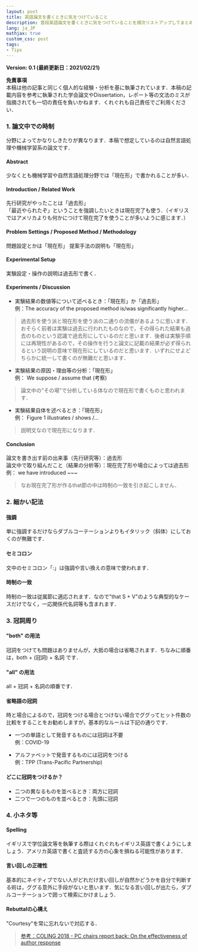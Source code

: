 ```yaml
---
layout: post
title: 英語論文を書くときに気をつけていること
description: 普段英語論文を書くときに気をつけていることを順次リストアップしてまとめていきます．
lang: ja_JP
mathjax: true
custom_css: post
tags:
- Tips
---
```


**Version: 0.1 (最終更新日：2021/02/21)**

**免責事項**  
本稿は他の記事と同じく個人的な経験・分析を基に執筆されています．本稿の記載内容を参考に執筆された学会論文やDissertation，レポート等の文法のミスが指摘されても一切の責任を負いかねます．くれぐれも自己責任でご利用ください．


### 1. 論文中での時制
分野によってかなりしきたりが異なります．本稿で想定しているのは自然言語処理や機械学習系の論文です．

#### Abstract  
少なくとも機械学習や自然言語処理分野では「現在形」で書かれることが多い．

#### Introduction / Related Work  
先行研究がやったことは「過去形」  
「最近やられたぞ」ということを強調したいときは現在完了も使う．（イギリスではアメリカよりも何かにつけて現在完了を使うことが多いように感じます．）

#### Problem Settings / Proposed Method / Methodology  
問題設定とかは「現在形」
提案手法の説明も「現在形」  

#### Experimental Setup  
実験設定・操作の説明は過去形で書く．　　

#### Experiments / Discussion  
* 実験結果の数値等について述べるとき：「現在形」か「過去形」  
例：The accuracy of the proposed method is/was significantly higher…  
> 過去形を使う派と現在形を使う派の二通りの流儀があるように思います．おそらく前者は実験は過去に行われたものなので，その得られた結果も過去のものという認識で過去形にしているのだと思います．後者は実験手順には再現性があるので，その操作を行うと論文に記載の結果が必ず得られるという説明の意味で現在形にしているのだと思います．いずれにせよどちらかに統一して書くのが無難だと思います．  

* 実験結果の原因・理由等の分析：「現在形」  
例： We suppose / assume that (考察)
> 論文中の"その場"で分析している体なので現在形で書くものと思われます．    

* 実験結果自体を述べるとき：「現在形」  
例： Figure 1 illustrates / shows /…  
> 説明文なので現在形になります．  

#### Conclusion  
論文を書き出す前の出来事（先行研究等）：過去形  
論文中で取り組んだこと（結果の分析等）：現在完了形や場合によっては過去形  
例： we have introduced ~~~
> なお現在完了形が作るthat節の中は時制の一致を引き起こしません．  


### 2. 細かい記法
#### 強調
単に強調するだけならダブルコーテーションよりもイタリック（斜体）にしておくのが無難です．


#### セミコロン
文中のセミコロン「:」は強調や言い換えの意味で使われます．  


#### 時制の一致
時制の一致は従属節に適応されます．なので"that S + V"のような典型的なケースだけでなく，一応関係代名詞等も含まれます．



### 3. 冠詞周り
#### "both" の用法
冠詞をつけても問題はありませんが，大抵の場合は省略されます．ちなみに順番は，both + (冠詞) + 名詞 です．


#### "all" の用法
all + 冠詞 + 名詞の順番です．  


#### 省略語の冠詞
時と場合によるので，冠詞をつける場合とつけない場合でググってヒット件数の比較をすることをお勧めしますが，基本的なルールは下記の通りです．  

* 一つの単語として発音するものには冠詞は不要  
	例：COVID-19

* アルファベットで発音するものには冠詞をつける  
	例：TPP (Trans-Pacific Partnership)


#### どこに冠詞をつけるか？    
* 二つの異なるものを並べるとき：両方に冠詞  
* 二つで一つのものを並べるとき：先頭に冠詞  


### 4. 小ネタ等  
#### Spelling  
イギリスで学位論文等を執筆する際はくれぐれもイギリス英語で書くようにしましょう．アメリカ英語で書くと査読する方の心象を損ねる可能性があります．  

#### 言い回しの正確性  
基本的にネイティブでない人がどれだけ言い回しが自然かどうかを自分で判断する術は，ググる意外に手段がないと思います．気になる言い回しが出たら，ダブルコーテーションで囲って検索にかけましょう．  

#### Rebuttalの心構え  
"Courtesy"を常に忘れないで対応する．  
> [参考：COLING 2018 - PC chairs report back: On the effectiveness of author response](http://coling2018.org/index.html%3Fp=1335.html)  